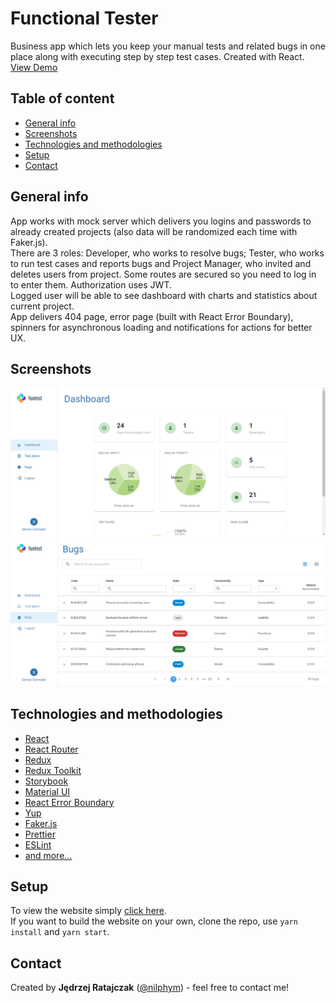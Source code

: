 # Functional Tester
Business app which lets you keep your manual tests and related bugs in one place along with executing step by step test cases. Created with React.  
[View Demo](https://fun-testing.herokuapp.com/)


## Table of content
* [General info](#general-info)
* [Screenshots](#screenshots)
* [Technologies and methodologies](#technologies-and-methodologies)
* [Setup](#setup)
* [Contact](#contact)


## General info
App works with mock server which delivers you logins and passwords to already created projects (also data will be randomized each time with Faker.js).  
There are 3 roles: Developer, who works to resolve bugs; Tester, who works to run test cases and reports bugs and Project Manager, who invited and deletes users from project. Some routes are secured so you need to log in to enter them. Authorization uses JWT.  
Logged user will be able to see dashboard with charts and statistics about current project.  
App delivers 404 page, error page (built with React Error Boundary), spinners for asynchronous loading and notifications for actions for better UX.


## Screenshots
![Dashboard](readme/Screenshot1.png)
![Bugs](readme/Screenshot2.png)


## Technologies and methodologies
* [React](https://reactjs.org)
* [React Router](https://reactrouter.com)
* [Redux](https://redux.js.org)
* [Redux Toolkit](https://redux-toolkit.js.org/)
* [Storybook](https://storybook.js.org)
* [Material UI](https://mui.com)
* [React Error Boundary](https://reactjs.org/docs/error-boundaries.html)
* [Yup](https://github.com/jquense/yup)
* [Faker.js](https://fakerjs.dev/)
* [Prettier](https://prettier.io/)
* [ESLint](https://eslint.org/)
* [and more...](package.json)


## Setup
To view the website simply [click here](https://fun-testing.herokuapp.com/).  
If you want to build the website on your own, clone the repo, use `yarn install` and `yarn start`.


## Contact
Created by **Jędrzej Ratajczak** ([@nilphym](https://github.com/nilphym)) - feel free to contact me!
